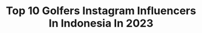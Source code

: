 ---
title: Top 10 Golfers Instagram Influencers In Indonesia In 2023
description: >-
  Find top golfers Instagram influencers in Indonesia in 2023. Most popular hashtags: #infopersija #videopersija #jakangel #ligaindonesia.
platform: Instagram
hits: 8
text_top: Identify the most popular Instagram influencers on inBeat.
text_bottom: Our platform aggregates 8 Instagram influencers like this in Indonesia for you to collaborate.
profiles:
  - username: "paddy.andrews"
    fullname: >-
      Paddy Andrews
    bio: >-
      Ex-Gaelic Footballer, current golfer 🏌️‍♀️ and Financial Advisor with Metis Ireland ⚽️ 🐺
    location: "Indonesia"
    followers: 7582
    engagement: 1085
    commentsToLikes: 0.010022
    id: ck5ci1yrxruyo0i11cwafai9b
    verified: false
    hashtags: "#bow, #stern, #birthdayboy, #giveback2uanddcu"
  - username: "jazzjanewattananond"
    fullname: >-
      Jazz Janewattananond
    bio: >-
      Professional golfer🇹🇭 Powered by. @superrich1965 , PTT, @truevisionsofficial , CP, Trust golf
    location: "Indonesia"
    followers: 10914
    engagement: 984
    commentsToLikes: 0.024262
    id: ck5hnyyuhomve0i11b6pyaork
    verified: true
    hashtags: "#sunnysaudi, #imback, #hsbc, #seriousface"
  - username: "syaiful_zero"
    fullname: >-
      Official_Syaiful
    bio: >-
      malaysian. muslim. amusing. stunt-man. comedian. actor. swimmer. golfer🏌#naibjuara_rajalawak6 #juara_MaharajaLawakMega2014 >01129815015>Manager
    location: "Indonesia"
    followers: 337727
    engagement: 201
    commentsToLikes: 0.011908
    id: ck5hdwq3rprje0i11zcaqkro9
    verified: true
    hashtags: "#diaadadimanamana, #smr, #astrofirst, #syifmalamraya"
  - username: "komeng.awan"
    fullname: >-
      ᴋᴏᴍᴇɴɢᴀᴡᴀɴ
    bio: >-
      🏠 Live and Love Bali 💍 Shintya 💞 3 kiddos
    location: "Indonesia"
    followers: 7123
    engagement: 1516
    commentsToLikes: 0.036664
    id: ckf5olluk2rvo0j23tesb4dmd
    verified: false
    hashtags: "#photooftheday, #happy, #sunset, #thankful"
  - username: "theyakmagazine"
    fullname: >-
      The Yak Magazine
    bio: >-
      Bali's primo LUX magazine, online & in print since 2003. Discover everything about Bali & beyond. #theyakmagazine #yakonline #yakvip
    location: "Indonesia"
    followers: 16715
    engagement: 404
    commentsToLikes: 0.004852
    id: ck5zt9zx000mm0i14ebbd97oi
    verified: false
    hashtags: "#nusadua, #yakonline, #freedelivery, #uluwatu"
  - username: "news.about.persija"
    fullname: >-
      BERITA, INFO & MEME PERSIJA
    bio: >-
      ALL ABOUT PERSIJA! • 🚫 NO RASIS • 📰 SUMBER INFORMASI TERPERCAYA • 📲 PP & PASANG LOGO ? DM Since : 20 Oktober 2018 .
    location: "Indonesia"
    followers: 42393
    engagement: 97
    commentsToLikes: 0.017459
    id: ck9harjrbdt0r0j78xyb2pp01
    verified: false
    hashtags: "#coyt, #lfl, #liga1, #jakmania"
  - username: "orenculture"
    fullname: >-
      ORENCULTURE 🔝20k
    bio: >-
      Oren Warnanya GUE PP,Sponsor,Pasang Logo? DM ✉️ 🔨 Since : 12 Juli 2017 Situs Agen Taruhan Bola & Slot Online Mudah JACKPOT BONUS DEPOSIT Harian 10%👇
    location: "Indonesia"
    followers: 16364
    engagement: 279
    commentsToLikes: 0.020481
    id: ck8t8cfy5jx3l0j78lqzubj1w
    verified: false
    hashtags: "#liga1, #thejakmania, #jakmania12, #fff"
  - username: "hanickach"
    fullname: >-
      Ing. Hana Chomaničová
    bio: >-
      Model, Photo-model 💞@zlyart Ambassador @tajnaclub Finalist Miss Czech Press 2016 Cooperation with eshops 👙
    location: "Indonesia"
    followers: 114586
    engagement: 206
    commentsToLikes: 0.031239
    id: ck5q229kfdx5k0i11qkkir2wo
    verified: false
    hashtags: "#hanickach, #prahacity, #fashionartist, #zlyart"
---